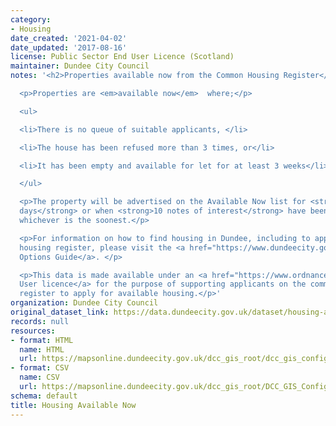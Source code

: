 ```yaml
---
category:
- Housing
date_created: '2021-04-02'
date_updated: '2017-08-16'
license: Public Sector End User Licence (Scotland)
maintainer: Dundee City Council
notes: '<h2>Properties available now from the Common Housing Register</h2>

  <p>Properties are <em>available now</em>  where;</p>

  <ul>

  <li>There is no queue of suitable applicants, </li>

  <li>The house has been refused more than 3 times, or</li>

  <li>It has been empty and available for let for at least 3 weeks</li>

  </ul>

  <p>The property will be advertised on the Available Now list for <strong>5 working
  days</strong> or when <strong>10 notes of interest</strong> have been received,
  whichever is the soonest.</p>

  <p>For information on how to find housing in Dundee, including to apply to the common
  housing register, please visit the <a href="https://www.dundeecity.gov.uk/service-area/neighbourhood-services/housing-and-communities/housing-options-dundee">Housing
  Options Guide</a>. </p>

  <p>This data is made available under an <a href="https://www.ordnancesurvey.co.uk/business-and-government/licensing/licences/osma-end-user-licence.html">End
  User licence</a> for the purpose of supporting applicants on the common housing
  register to apply for available housing.</p>'
organization: Dundee City Council
original_dataset_link: https://data.dundeecity.gov.uk/dataset/housing-available-now
records: null
resources:
- format: HTML
  name: HTML
  url: https://mapsonline.dundeecity.gov.uk/dcc_gis_root/dcc_gis_config/app_config/availhousing/index.html
- format: CSV
  name: CSV
  url: https://mapsonline.dundeecity.gov.uk/dcc_gis_root/DCC_GIS_Config/App_Config/AvailHousing/availhousing_csv.ashx
schema: default
title: Housing Available Now
---
```

